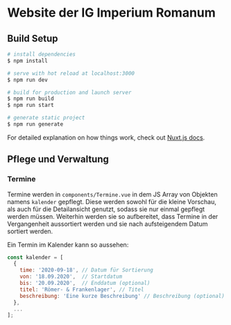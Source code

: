 # Website der IG Imperium Romanum

## Build Setup

```bash
# install dependencies
$ npm install

# serve with hot reload at localhost:3000
$ npm run dev

# build for production and launch server
$ npm run build
$ npm run start

# generate static project
$ npm run generate
```

For detailed explanation on how things work, check out [Nuxt.js docs](https://nuxtjs.org).

## Pflege und Verwaltung

### Termine

Termine werden in `components/Termine.vue` in dem JS Array von Objekten namens `kalender` gepflegt. Diese werden sowohl für die kleine Vorschau, als auch für die Detailansicht genutzt, sodass sie nur einmal gepflegt werden müssen. 
Weiterhin werden sie so aufbereitet, dass Termine in der Vergangenheit aussortiert werden und sie nach aufsteigendem Datum sortiert werden.

Ein Termin im Kalender kann so aussehen: 
```js
const kalender = [
  {
    time: '2020-09-18', // Datum für Sortierung
    von: '18.09.2020',  // Startdatum
    bis: '20.09.2020',  // Enddatum (optional)
    titel: 'Römer- & Frankenlager', // Titel
    beschreibung: 'Eine kurze Beschreibung' // Beschreibung (optional)
  },
  ...
];
```


